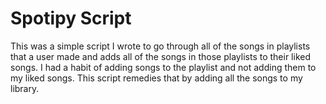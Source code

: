 # Spotipy Script

This was a simple script I wrote to go through all of the songs in playlists that a user made and adds all of the songs in those playlists to their liked songs. I had a habit of adding songs to the playlist and not adding them to my liked songs. This script remedies that by adding all the songs to my library. 